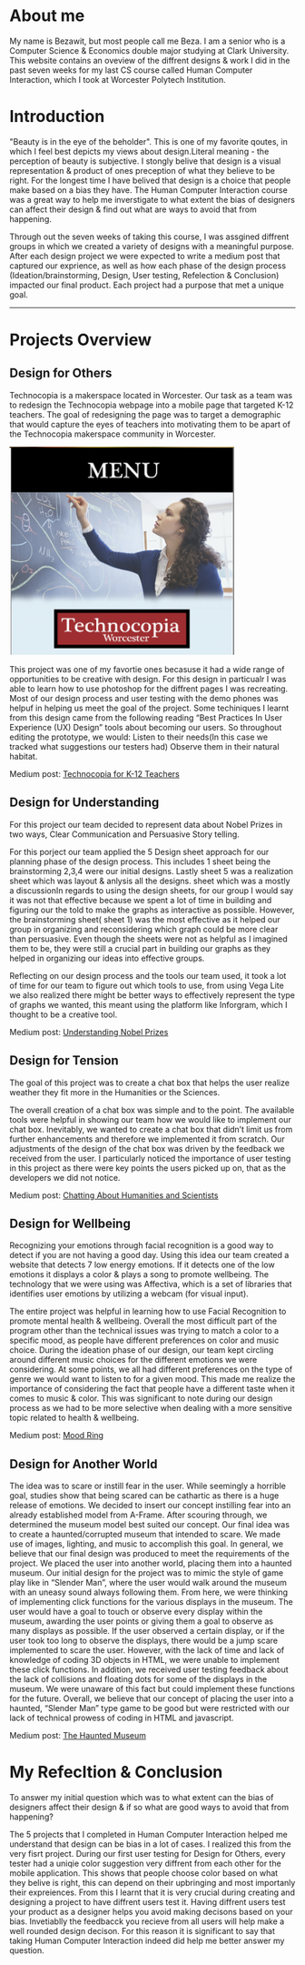  
 
# About me

My name is Bezawit, but most people call me Beza. I am a senior who is a Computer Science & Economics double major studying at Clark University. This website contains an oveview of the diffrent designs & work I did in the past seven weeks for my last CS course called Human Computer Interaction, which I took at Worcester Polytech Institution. 

# Introduction

"Beauty is in the eye of the beholder". This is one of my favorite qoutes, in which I feel best depicts my views about design.Literal meaning - the perception of beauty is subjective. I stongly belive that design is a visual representation & product of ones preception of what they believe to be right. For the longest time I have belived that design is a choice that people make based on a bias they have. The Human Computer Interaction  course was a great way to help me inverstigate to what extent the bias of designers can affect their design & find out what are ways to avoid that from happening.

Through out the seven weeks of taking this course, I was assgined diffrent groups in which we created a variety of designs with a meaningful purpose. After each design project we were expected to write a medium post that captured our exprience, as well as how each phase of the design process (Ideation/brainstorming, Design, User testing, Refelection & Conclusion) impacted our final product. Each project had a purpose that met a unique goal.

<hr>

# Projects Overview
## Design for Others

Technocopia is a makerspace located in Worcester. Our task as a team was to redesign the Technocopia webpage into a mobile page that targeted K-12 teachers. The goal of redesigning the page was to target a demographic that would capture the eyes of teachers into motivating them to be apart of the Technocopia makerspace community in Worcester.

![Image](image.png)

This project was one of my favortie ones becasuse it had a wide range of opportunities to be creative with design. For this design in particualr I was able to learn how to use photoshop for the diffrent pages I was recreating. Most of our design process and user testing with the demo phones was helpuf in helping us meet the goal of the project.
Some  techiniques I learnt from this design came from the following reading “Best Practices In User Experience (UX) Design” tools about becoming our users. So throughout editing the prototype, we would: Listen to their needs(In this case we tracked what suggestions our testers had) Observe them in their natural habitat. 

Medium post: [Technocopia for K-12 Teachers](https://medium.com/@kendog95/design-for-others-df0d936dbd40)


## Design for Understanding

For this project our team decided to represent data about Nobel Prizes in two ways, Clear Communication and Persuasive Story telling.

For this porject our team applied the 5 Design sheet approach for our planning phase of the design process. This includes 1 sheet being the brainstorming 2,3,4 were our initial designs. Lastly sheet 5 was a realization sheet which was layout & anlysis all the designs. sheet which was a mostly a discussionIn regards to using the design sheets, for our group I would say it was not that effective because we spent a lot of time in building and figuring our the told to make the graphs as interactive as possible. However, the brainstorming sheet( sheet 1) was the most effective as it helped our group in organizing and reconsidering which graph could be more clear than persuasive. Even though the sheets were not as helpful as I imagined them to be, they were still a crucial part in building our graphs as they helped in organizing our ideas into effective groups.

Reflecting on our design process and the tools our team used, it took a lot of time for our team to figure out which tools to use, from using Vega Lite we also realized there might be better ways to effectively represent the type of graphs we wanted, this meant using the platform like Inforgram, which I thought to be a creative tool.

Medium post: [Understanding Nobel Prizes](https://medium.com/@bezawit.ayalew/design-for-understanding-f158f7615f15)

## Design for Tension

The goal of this project was to create a chat box that helps the user realize weather they fit more in the Humanities or the Sciences.

The overall creation of a chat box was simple and to the point. The available tools were helpful in showing our team how we would like to implement our chat box. Inevitably, we wanted to create a chat box that didn’t limit us from further enhancements and therefore we implemented it from scratch. Our adjustments of the design of the chat box was driven by the feedback we received from the user. I particularly noticed the importance of user testing in this project as there were key points the users picked up on, that as the developers we did not notice.

Medium post: [Chatting About Humanities and Scientists](https://medium.com/@bezawit.ayalew/design-for-tension-humanities-vs-sciences-789c74aacae8)

## Design for Wellbeing

Recognizing your emotions through facial recognition is a good way to detect if you are not having a good day. Using this idea our team created a website that detects 7 low energy emotions. If it detects one of the low emotions it displays a color & plays a song to promote wellbeing. The technology that we were using was Affectiva, which is a set of libraries that identifies user emotions by utilizing a webcam (for visual input).

The entire project was helpful in learning how to use Facial Recognition to promote mental health & wellbeing. Overall the most difficult part of the program other than the technical issues was trying to match a color to a specific mood, as people have different preferences on color and music choice. During the ideation phase of our design, our team kept circling around different music choices for the different emotions we were considering. At some points, we all had different preferences on the type of genre we would want to listen to for a given mood. This made me realize the importance of considering the fact that people have a different taste when it comes to music & color. This was significant to note during our design process as we had to be more selective when dealing with a more sensitive topic related to health & wellbeing.

Medium post: [Mood Ring](https://medium.com/@bezawit.ayalew/design-for-wellbeing-f67ed57501a1)

## Design for Another World

The idea was to scare or instill fear in the user. While seemingly a horrible goal, studies show that being scared can be cathartic as there is a huge release of emotions. We decided to insert our concept instilling fear into an already established model from A-Frame. After scouring through, we determined the museum model best suited our concept. Our final idea was to create a haunted/corrupted museum that intended to scare. We made use of images, lighting, and music to accomplish this goal.
In general, we believe that our final design was produced to meet the requirements of the project. We placed the user into another world, placing them into a haunted museum. Our initial design for the project was to mimic the style of game play like in “Slender Man”, where the user would walk around the museum with an uneasy sound always following them. From here, we were thinking of implementing click functions for the various displays in the museum. The user would have a goal to touch or observe every display within the museum, awarding the user points or giving them a goal to observe as many displays as possible. If the user observed a certain display, or if the user took too long to observe the displays, there would be a jump scare implemented to scare the user. However, with the lack of time and lack of knowledge of coding 3D objects in HTML, we were unable to implement these click functions. In addition, we received user testing feedback about the lack of collisions and floating dots for some of the displays in the museum. We were unaware of this fact but could implement these functions for the future. Overall, we believe that our concept of placing the user into a haunted, “Slender Man” type game to be good but were restricted with our lack of technical prowess of coding in HTML and javascript.

Medium post: [The Haunted Museum](https://medium.com/@kendog95/design-for-another-world-af091294189d)

# My Refecltion & Conclusion 

To answer my initial question which was to what extent can the bias of designers affect their design & if so what are good ways to avoid that from happening?

The 5 projects that I completed in Human Computer Interaction helped me understand that design can be bias in a lot of cases. I realized this from the very fisrt project. During our first user testing for Design for Others, every tester had a uniqie color suggestion very diffrent from each other for the mobile application. This shows that people choose color based on what they belive is right, this can depend on their upbringing and most importanly their expreiences. From this I learnt that it is very crucial during creating and designing a project to have diffrent users test it. Having diffrent users test your product as a designer helps you avoid making decisons based on your bias. Invetiablly the feedbacck you recieve from all users will help make a well rounded design decison. For this reason it is significant to say that taking Human Computer Interaction indeed did help me better answer my question.
